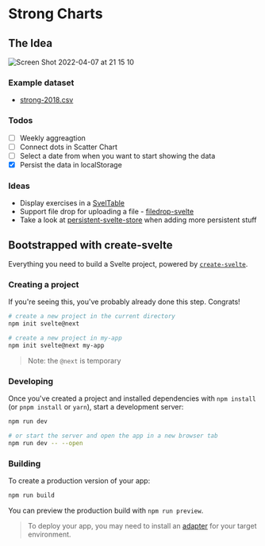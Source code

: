 # Strong Charts

## The Idea

![Screen Shot 2022-04-07 at 21 15 10](https://user-images.githubusercontent.com/58401630/162280211-9161dfbd-4370-4ce9-bbdc-a4213b5959fa.png)

### Example dataset

- [strong-2018.csv](https://github.com/sitek94/strong-charts/files/8456477/strong-2018.csv)

### Todos

- [ ] Weekly aggreagtion
- [ ] Connect dots in Scatter Chart
- [ ] Select a date from when you want to start showing the data
- [x] Persist the data in localStorage

### Ideas

- Display exercises in a [SvelTable](https://sveltable.io/)
- Support file drop for uploading a file - [filedrop-svelte](https://github.com/chanced/filedrop-svelte)
- Take a look at [persistent-svelte-store](https://github.com/omer-g/persistent-svelte-store/blob/master/persistentStore.ts)
  when adding more persistent stuff

## Bootstrapped with create-svelte

Everything you need to build a Svelte project, powered by [`create-svelte`](https://github.com/sveltejs/kit/tree/master/packages/create-svelte).

### Creating a project

If you're seeing this, you've probably already done this step. Congrats!

```bash
# create a new project in the current directory
npm init svelte@next

# create a new project in my-app
npm init svelte@next my-app
```

> Note: the `@next` is temporary

### Developing

Once you've created a project and installed dependencies with `npm install` (or `pnpm install` or `yarn`), start a development server:

```bash
npm run dev

# or start the server and open the app in a new browser tab
npm run dev -- --open
```

### Building

To create a production version of your app:

```bash
npm run build
```

You can preview the production build with `npm run preview`.

> To deploy your app, you may need to install an [adapter](https://kit.svelte.dev/docs/adapters) for your target environment.
